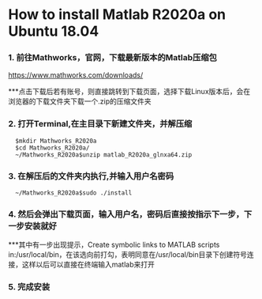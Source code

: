 # How to install Matlab R2020a on Ubuntu 18.04 #

### 1. 前往Mathworks，官网，下载最新版本的Matlab压缩包 ###

https://www.mathworks.com/downloads/

 ***点击下载后若有账号，则直接跳转到下载页面，选择下载Linux版本后，会在浏览器的下载文件夹下载一个.zip的压缩文件夹

### 2. 打开Terminal,在主目录下新建文件夹，并解压缩 ###

``` 
  $mkdir Mathworks_R2020a
  $cd Mathworks_R2020a/
  ~/Mathworks_R2020a$unzip matlab_R2020a_glnxa64.zip
``` 

### 3. 在解压后的文件夹内执行,并输入用户名密码 ###

``` 
  ~/Mathworks_R2020a$sudo ./install
``` 

### 4. 然后会弹出下载页面，输入用户名，密码后直接按指示下一步，下一步安装就好 ###

***其中有一步出现提示，Create symbolic links to MATLAB scripts in:/usr/local/bin，在该选向前打勾，表明同意在/usr/local/bin目录下创建符号连接，这样以后可以直接在终端输入matlab来打开
 
 ### 5. 完成安装 ###
 

